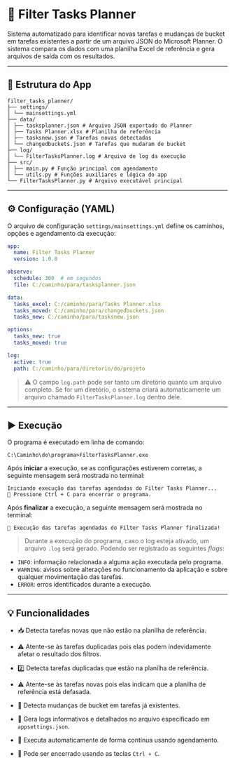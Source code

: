 # 🧠 Filter Tasks Planner

Sistema automatizado para identificar novas tarefas e mudanças de bucket em tarefas existentes a partir de um arquivo JSON do Microsoft Planner. O sistema compara os dados com uma planilha Excel de referência e gera arquivos de saída com os resultados.

---

## 📂 Estrutura do App

```
filter_tasks_planner/
├── settings/
│ └── mainsettings.yml
├── data/
│ ├── tasksplanner.json # Arquivo JSON exportado do Planner
│ ├── Tasks Planner.xlsx # Planilha de referência
│ ├── tasksnew.json # Tarefas novas detectadas
│ └── changedbuckets.json # Tarefas que mudaram de bucket
├── log/
│ └── FilterTasksPlanner.log # Arquivo de log da execução
├── src/
│ ├── main.py # Função principal com agendamento
│ └── utils.py # Funções auxiliares e lógica do app
└── FilterTasksPlanner.py # Arquivo executável principal
```

---

## ⚙️ Configuração (YAML)

O arquivo de configuração `settings/mainsettings.yml` define os caminhos, opções e agendamento da execução:

```yaml
app:
  name: Filter Tasks Planner
  version: 1.0.0

observe:
  schedule: 300  # em segundos
  file: C:/caminho/para/tasksplanner.json

data:
  tasks_excel: C:/caminho/para/Tasks Planner.xlsx
  tasks_moved: C:/caminho/para/changedbuckets.json
  tasks_new: C:/caminho/para/tasksnew.json

options:
  tasks_new: true
  tasks_moved: true

log:
  active: true
  path: C:/caminho/para/diretorio/do/projeto

```

> ⚠️ O campo `log.path` pode ser tanto um diretório quanto um arquivo completo. Se for um diretório, o sistema criará automaticamente um arquivo chamado `FilterTasksPlanner.log` dentro dele.

---

## ▶️ Execução

O programa é executado em linha de comando:

```
C:\Caminho\do\programa>FilterTasksPlanner.exe
```
Após **iniciar** a execução, se as configurações estiverem corretas, a seguinte mensagem será mostrada no terminal:

```
Iniciando execução das tarefas agendadas do Filter Tasks Planner...
🔹 Pressione Ctrl + C para encerrar o programa.
```

Após **finalizar** a execução, a seguinte mensagem será mostrada no terminal:

```
🔹 Execução das tarefas agendadas do Filter Tasks Planner finalizada!

```

> Durante a execução do programa, caso o log esteja ativado, um arquivo `.log` será gerado. Podendo ser registrado as seguintes _flags_:

- `INFO`: informação relacionada a alguma ação executada pelo programa. 
- `WARNING`: avisos sobre alterações no funcionamento da aplicação e sobre qualquer movimentação das tarefas.
- `ERROR`: erros identificados durante a execução.
---

## 💡 Funcionalidades

- 📥 Detecta tarefas novas que não estão na planilha de referência.

- ⚠️ Atente-se às tarefas duplicadas pois elas podem indevidamente afetar o resultado dos filtros.

- 2️⃣ Detecta tarefas duplicadas que estão na planilha de referência.

- ⚠️ Atente-se às tarefas novas pois elas indicam que a planilha de referência está defasada.

- 🔁 Detecta mudanças de bucket em tarefas já existentes.

- 🧾 Gera logs informativos e detalhados no arquivo especificado em `appsettings.json`.

- 🔁 Executa automaticamente de forma contínua usando agendamento.

- 🛑 Pode ser encerrado usando as teclas `Ctrl + C`.
